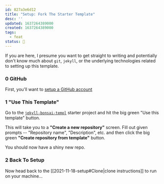 ```yaml
---
id: 827a3e6d12
title: "Setup: Fork The Starter Template"
desc: ''
updated: 1637264389000
created: 1637264389000
tags: 
  - feat
status: 🥭
---
```


If you are here, I presume you want to get straight to writing and potentially don't know much about `git`, `jekyll`, or the underlying technologies related to setting up this template.

### 0 GitHub

First, you'll want to [setup a GitHub account](https://github.com/signup)

### 1 "Use This Template"

Go to the [`jekyll-bonsai-templ`](https://github.com/manunamz/jekyll-bonsai-templ) starter project and hit the big green "Use this template" button.

This will take you to a **"Create a new repository"** screen. Fill out given prompts -- "Repository name", "Description", etc. and then click the big green **"Create repository from template"** button.

You should now have a shiny new repo.

### 2 Back To Setup

Now head back to the [[2021-11-18-setup#Clone|clone instructions]] to run on your machine...
